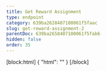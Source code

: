 ```yaml
---
title: Get Reward Assignment
type: endpoint
category: 639ba2628407100061f5faac
slug: get-reward-assignment-2
parentDoc: 639ba2658407100061f5fab6
hidden: false
order: 35
---
```

[block:html]
{
  "html": "<style>\n.LanguagePicker-divider { \n  display: none; }\n  \n[title=\"Toggle library\"] { \n  display: none; }\n</style>"
}
[/block]